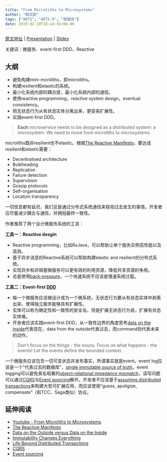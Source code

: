 ```yaml
---
title: "From Microliths to Microsystems"
author: "颇忒脱"
tags: ["ARTS", "ARTS-R", "微服务"]
date: 2019-02-10T18:24:55+08:00
---
```


<!--more-->

[原文地址][origin] | [Presentation][origin-prensentation] | [Slides][origin-slides]

关键词：微服务、event-first DDD、Reactive

## 大纲

* 避免构建mini-moniliths，即microliths。
* 构建resilient和elastic的系统。
* 最小化系统内部的耦合度，最小化系统内部的通信。
* 使用reactive programming，reactive system design，eventual consistency。
* 把无状态行为从有状态实体分离出来，更容易扩展性。
* 实践event-first DDD。

> **Each** microservice needs to be designed as a distributed system: a microsystem. We need to move from microliths to microsystems.

microliths既非resilient也不elastic。根据[The Reactive Manifesto][reactive-manifesto]，要达成resilient和elastic需要：

* Decentralised architecture
* Bulkheading
* Replication
* Failure detection
* Supervision
* Gossip protocols
* Self-organisation
* Location transparency

一切信息都有延迟，我们总是通过分布式系统通信来窥视过去发生的事情。开发者应尽量减少耦合与通信，并拥抱最终一致性。

作者推荐了两个设计微服务系统的工具：

**工具一：Reactive desgin**

* Reactive programming，比如RxJava，可以帮助让单个服务实例高性能以及高效。
* 基于异步消息的Reactive系统可以帮助构建elastic and resilient的分布式系统。
* 实现异步和非阻塞微服务可以更有效的利用资源，降低共享资源的争用。
* 总是使用[back-pressure][back-pressure]，一个快速系统不应该是慢速系统过载。

**工具二：Event-first [DDD][ddd-quickly]**

* 每一个微服务应该被设计成为一个微系统，无状态行为要从有状态实体中剥离出来，使得独立服务能够具有扩展性。
* 实体可以称为确定性和一致性的安全岛，但是扩展无状态行为易，扩展有状态实体难。
* 开发者应该实践event-first DDD，从一致性边界的角度思考[data on the inside][data-on-the-outside-versus-data-on-the-inside]代表现在，data from the outside代表过去，而command则代表未来的动作。

> Don't focus on the things - the nouns. Focus on what happens - the events! Let the events define the bounded context.

一个微服务应该包含一切可变状态并发布事实，所谓事实就是event。event log应该是一个“代表过去的数据库”，[single immutable source of truth][single-truth]。event logging可以避免臭名昭著的[object-relational impedance mismatch][orm-mismatch]，读写问题可以通过[CQRS][cqrs]与[Event sourcing][event-sourcing]解开。开发者不应该基于[assuming distributed transactions][assuming]来构建大型可扩展应用，而应该使用“guess, apoligize, compensate”（和TCC、Saga类似）协议。

## 延伸阅读

* [Youtube - From Microliths to Microsystems][origin-prensentation]
* [The Reactive Manifesto][reactive-manifesto]
* [Data on the Outside versus Data on the Inside][data-on-the-outside-versus-data-on-the-inside]
* [Immutability Changes Everything][single-truth]
* [Life Beyond Distributed Transactions][assuming]
* [CQRS][cqrs]
* [Event sourcing][event-sourcing]

[origin]: https://www.infoq.com/news/2017/03/microliths-microsystems
[origin-prensentation]: https://www.youtube.com/watch?v=NotiE8Mm8F4
[origin-slides]: https://www.slideshare.net/jboner/from-microliths-to-microsystems
[reactive-manifesto]: http://www.reactivemanifesto.org/
[ddd-quickly]: https://www.infoq.com/minibooks/domain-driven-design-quickly
[back-pressure]: http://www.reactivemanifesto.org/glossary#Back-Pressure
[data-on-the-outside-versus-data-on-the-inside]: https://blog.acolyer.org/2016/09/13/data-on-the-outside-versus-data-on-the-inside/
[single-truth]: https://queue.acm.org/detail.cfm?id=2884038
[orm-mismatch]: https://en.wikipedia.org/wiki/Object-relational_impedance_mismatch
[cqrs]: https://martinfowler.com/bliki/CQRS.html
[event-sourcing]: https://martinfowler.com/eaaDev/EventSourcing.html
[assuming]: http://queue.acm.org/detail.cfm?id=3025012
